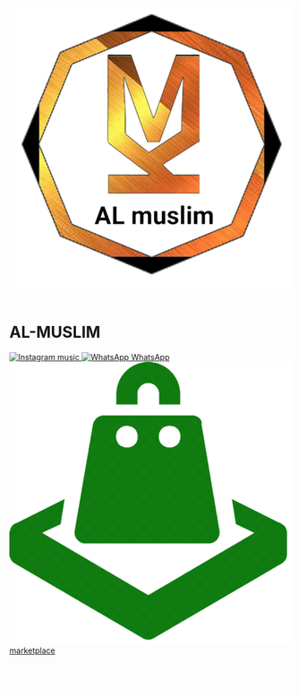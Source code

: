 
<html lang="id">
<head>
    <meta charset="UTF-8">
    <meta name="viewport" content="width=device-width, initial-scale=1.0">
    <title> Cilacap</title>
    <link rel="stylesheet" href="style-profil.css">
   
</head>
<body>
    <div class="container">
        <header>
            <img src="logo.png" alt="Logo almuslim" class="logo">
        </header>
        <main>
            <h1>AL-MUSLIM</h1>
            <div class="button-container">
                <a href="#" class="button instagram">
                    <img src="i.png" alt="Instagram">
                    music
                </a>
                <a href="https://wa.me/6281412382103" class="button whatsapp">
                    <img src="wawa2.png" alt="WhatsApp">
                    WhatsApp
                </a>
                <a href="https://karpetmasjidalmuslimsbr.wordpress.com" class="button shopee">
                    <img src="market.png" alt="Shopee">
                    marketplace
                </a>
            </div>
        </main>
        <footer>
            <p style="color:#fff;"> by: Zipmsi</p>
            <p style="color:#fff;">privasi policy</p>
        </footer>
    </div>
</body>
</html>
